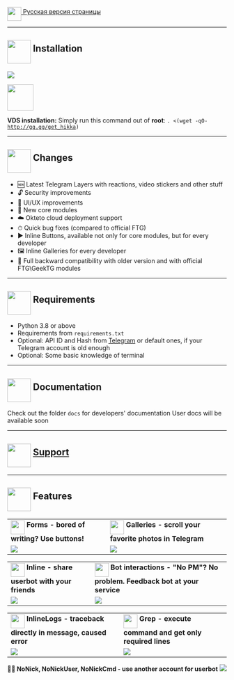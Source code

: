 <a href="https://github.com/Isatau/ubh/blob/master/README_ru.md"><img src="https://img.icons8.com/external-justicon-flat-justicon/344/external-russia-countrys-flags-justicon-flat-justicon.png" width="32" align="middle"> Русская версия страницы</a>
<hr>
<h2><img src="https://github.com/hikariatama/assets/raw/master/1326-command-window-line-flat.webp" height="54" align="middle"> Installation</h2>
<img src="https://github.com/hikariatama/assets/raw/master/install.gif">

<a href="https://cloud.okteto.com/#/deploy?repository=https://github.com/hikariatama/Hikka"><img src="https://user-images.githubusercontent.com/36935426/159979786-61a598ef-83c8-4c53-9cda-9aea31d61587.png" height="60"></a>

<b>VDS installation:</b>
Simply run this command out of <b>root</b>:
<code>. <(wget -qO- http://gg.gg/get_hikka)</code>

<hr>
<h2><img src="https://github.com/hikariatama/assets/raw/master/35-edit-flat.webp" height="54" align="middle"> Changes</h2>

<ul>
	<li>🆕 Latest Telegram Layers with reactions, video stickers and other stuff</li>
	<li>🔓 Security improvements</li>
	<li>🎨 UI/UX improvements</li>
	<li>📼 New core modules</li>
	<li>☁️ Okteto cloud deployment support</li>
	<li>⏱ Quick bug fixes (compared to official FTG)</li>
	<li>▶️ Inline Buttons, available not only for core modules, but for every developer</li>
	<li>🖼 Inline Galleries for every developer</li>
	<li>🔁 Full backward compatibility with older version and with official FTG\GeekTG modules</li>
</ul>
<hr>
<h2 border="none"><img src="https://github.com/hikariatama/assets/raw/master/1312-micro-sd-card-flat.webp" height="54" align="middle"> Requirements</h2>
<ul>
	<li>Python 3.8 or above</li>
	<li>Requirements from <code>requirements.txt</code></li>
	<li>Optional: API ID and Hash from <a href="https://my.telegram.org/apps" color="#2594cb">Telegram</a> or default ones, if your Telegram account is old enough</li>
	<li>Optional: Some basic knowledge of terminal</li>
</ul>
<hr>
<h2 border="none"><img src="https://github.com/hikariatama/assets/raw/master/680-it-developer-flat.webp" height="54" align="middle"> Documentation</h2>

Check out the folder <code>docs</code> for developers' documentation
User docs will be available soon
<hr>
<h2 border="none"><img src="https://github.com/hikariatama/assets/raw/master/981-consultation-flat.webp" height="54" align="middle"> <a href="https://t.me/hikka_talks">Support</a></h2>
<hr>
<h2 border="none"><img src="https://github.com/hikariatama/assets/raw/master/541-hand-washing-step-12-flat.webp" height="54" align="middle"> Features</h2>
<table>
	<tr>
		<td>
			<img src="https://github.com/hikariatama/assets/raw/master/1286-three-3-key-flat.webp" height="32" align="middle"><b> Forms - bored of writing? Use buttons!</b>
		</td>
		<td>
			<img src="https://github.com/hikariatama/assets/raw/master/61-camera-flat.webp" height="32" align="middle"><b> Galleries - scroll your favorite photos in Telegram</b>
		</td>
	</tr>
	<tr>
		<td>
			<img src="https://user-images.githubusercontent.com/36935426/160475881-8463537a-265e-472a-9b1e-ede8b1cc3380.gif">
		</td>
		<td>
			<img src="https://user-images.githubusercontent.com/36935426/160475809-c171c5ff-010c-472c-903a-de9b8a2c61cc.gif">
		</td>
	</tr>
</table>
<table>
	<tr>
		<td>
			<img src="https://github.com/hikariatama/assets/raw/master/216-arrow-5-flat.webp" height="32" align="middle"><b> Inline - share userbot with your friends</b>
		</td>
		<td>
			<img src="https://github.com/hikariatama/assets/raw/master/1054-amazon-echo-speaker-flat.webp" height="32" align="middle"><b> Bot interactions - "No PM"? No problem. Feedback bot at your service</b>
		</td>
	</tr>
	<tr>
		<td>
			<img src="https://user-images.githubusercontent.com/36935426/160475934-02e6df9d-e73a-42fc-99c7-8b12d1015336.gif">
		</td>
		<td>
			<img src="https://user-images.githubusercontent.com/36935426/160476037-9537f1c7-8b72-408f-b84c-b89825930bf5.gif">
		</td>
	</tr>
</table>
<table>
	<tr>
		<td>
			<img src="https://github.com/hikariatama/assets/raw/master/1140-error-flat.webp" height="32" align="middle"><b> InlineLogs - traceback directly in message, caused error</b>
		</td>
		<td>
			<img src="https://github.com/hikariatama/assets/raw/master/35-edit-flat.webp" height="32" align="middle"><b> Grep - execute command and get only required lines</b>
		</td>
	</tr>
	<tr>
		<td>
			<img src="https://user-images.githubusercontent.com/36935426/160475684-86d11e83-832e-43fc-89d8-fd7bc85b1857.gif">
		</td>
		<td>
			<img src="https://user-images.githubusercontent.com/36935426/160475710-2adb0f11-afb6-4860-b1cd-85ccc5421d22.gif">
		</td>
	</tr>
</table>

<b>👨‍👦 NoNick, NoNickUser, NoNickCmd - use another account for userbot</b>
<img src="https://user-images.githubusercontent.com/36935426/158637220-00495363-cf4a-4e6f-a4b2-51d693906ead.png">
